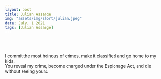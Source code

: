 ```yaml
---
layout: post
title: Julian Assange
img: "assets/img/short/julian.jpeg"
date: July, 1 2021
tags: [Julian Assange]
---
```

  
<br><br>
<div align="left">

I commit the most heinous of crimes, make it classified and go home to my kids, <br>
You reveal my crime, become charged under the Espionage Act, and die without seeing yours.<br>

</div>
<br><br>
<br><br>
<br><br>
<br><br>
<br><br>
<br><br> 
